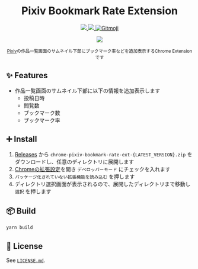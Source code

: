 <h1 align="center">Pixiv Bookmark Rate Extension</h1>

<p align="center">
  <a href="https://github.com/844196/chrome-pixiv-bookmark-rate-ext/actions/workflows/ci.yml">
    <img src="https://github.com/844196/chrome-pixiv-bookmark-rate-ext/actions/workflows/ci.yml/badge.svg?branch=main" />
  </a>
  <a href="https://github.com/844196/chrome-pixiv-bookmark-rate-ext/releases/latest">
    <img src="https://img.shields.io/github/release/844196/chrome-pixiv-bookmark-rate-ext.svg" />
  </a>
  <a href="https://gitmoji.dev">
    <img src="https://img.shields.io/badge/gitmoji-%20😜%20😍-FFDD67.svg?style=flat" alt="Gitmoji">
  </a>
</p>

<p align="center">
  <img src="https://user-images.githubusercontent.com/4990822/160822625-8bc5ae54-0ad8-419b-b96c-0cf598d72db2.png" />
</p>

<p align="center">
  <sup><a href="https://www.pixiv.net/">Pixiv</a>の作品一覧画面のサムネイル下部にブックマーク率などを追加表示するChrome Extensionです</sup>
</p>

## :sparkles: Features

* 作品一覧画面のサムネイル下部に以下の情報を追加表示します
  * 投稿日時
  * 閲覧数
  * ブックマーク数
  * ブックマーク率

## :heavy_plus_sign: Install

1. [Releases](https://github.com/844196/chrome-pixiv-bookmark-rate-ext/releases/latest) から `chrome-pixiv-bookmark-rate-ext-{LATEST_VERSION}.zip` をダウンロードし、任意のディレクトリに展開します
2. [Chromeの拡張設定](chrome://extensions/)を開き `デベロッパーモード` にチェックを入れます
3. `パッケージ化されていない拡張機能を読み込む` を押します
4. ディレクトリ選択画面が表示されるので、展開したディレクトリまで移動し `選択` を押します

## :package: Build

```sh
yarn build
```

## :page_facing_up: License

See [`LICENSE.md`](/LICENSE.md).
